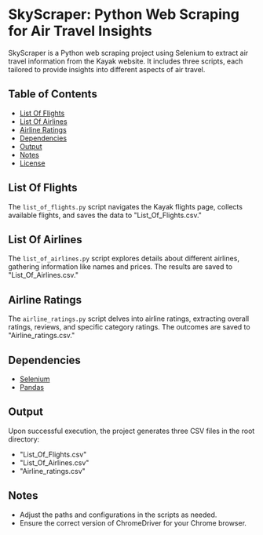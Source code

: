 # SkyScraper: Python Web Scraping for Air Travel Insights

SkyScraper is a Python web scraping project using Selenium to extract air travel information from the Kayak website. It includes three scripts, each tailored to provide insights into different aspects of air travel.


## Table of Contents

- [List Of Flights](#list-of-flights)
- [List Of Airlines](#list-of-airlines)
- [Airline Ratings](#airline-ratings)
- [Dependencies](#dependencies)
- [Output](#output)
- [Notes](#notes)
- [License](#license)

## List Of Flights

The `list_of_flights.py` script navigates the Kayak flights page, collects available flights, and saves the data to "List_Of_Flights.csv."

## List Of Airlines

The `list_of_airlines.py` script explores details about different airlines, gathering information like names and prices. The results are saved to "List_Of_Airlines.csv."

## Airline Ratings

The `airline_ratings.py` script delves into airline ratings, extracting overall ratings, reviews, and specific category ratings. The outcomes are saved to "Airline_ratings.csv."



## Dependencies

- [Selenium](https://www.selenium.dev/)
- [Pandas](https://pandas.pydata.org/)


## Output

Upon successful execution, the project generates three CSV files in the root directory:

- "List_Of_Flights.csv"
- "List_Of_Airlines.csv"
- "Airline_ratings.csv"

## Notes

- Adjust the paths and configurations in the scripts as needed.
- Ensure the correct version of ChromeDriver for your Chrome browser.